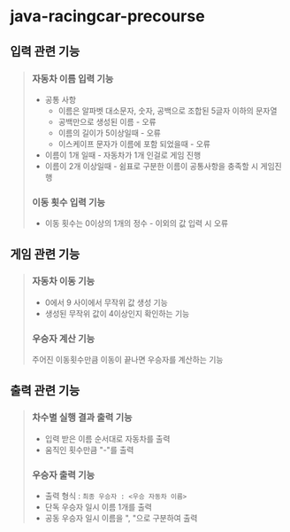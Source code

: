 # java-racingcar-precourse

## 입력 관련 기능
> ### 자동차 이름 입력 기능
>+ 공통 사항
>    + 이름은 알파벳 대소문자, 숫자, 공백으로 조합된 5글자 이하의 문자열
>    + 공백만으로 생성된 이름 - 오류
>    + 이름의 길이가 5이상일때 - 오류
>    + 이스케이프 문자가 이름에 포함 되었을때 - 오류
>+ 이름이 1개 일때 - 자동차가 1개 인걸로 게임 진행
>+ 이름이 2개 이상일때 - 쉼표로 구분한 이름이 공통사항을 충족할 시 게임진행
>### 이동 횟수 입력 기능
>+ 이동 횟수는 0이상의 1개의 정수 - 이외의 값 입력 시 오류

## 게임 관련 기능
> ### 자동차 이동 기능
>+ 0에서 9 사이에서 무작위 값 생성 기능
>+ 생성된 무작위 값이 4이상인지 확인하는 기능
>### 우승자 계산 기능
> 주어진 이동횟수만큼 이동이 끝나면 우승자를 계산하는 기능

## 출력 관련 기능
> ### 차수별 실행 결과 출력 기능
> + 입력 받은 이름 순서대로 자동차를 출력
> + 움직인 횟수만큼 "-"를 출력
> ### 우승자 출력 기능
> + 출력 형식 : `최종 우승자 : <우승 자동차 이름>`
> + 단독 우승자 일시 이름 1개를 출력
> + 공동 우승자 일시 이름을 ", "으로 구분하여 출력


